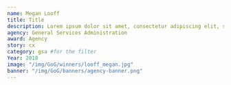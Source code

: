 ```yaml
---
name: Megan Looff
title: Title
description: Lorem ipsum dolor sit amet, consectetur adipiscing elit, sed do eiusmod tempor incididunt ut labore et dolore magna aliqua.
agency: General Services Administration
award: Agency
story: cx
category: gsa #for the filter
Year: 2018
image: "/img/GoG/winners/looff_megan.jpg"
banner: "/img/GoG/banners/agency-banner.png"
---
```

